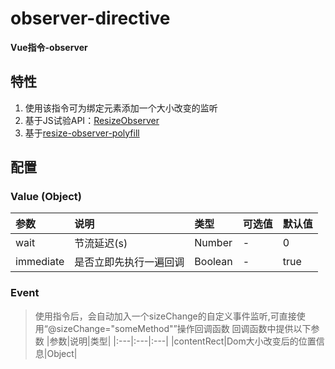 # observer-directive

**Vue指令-observer**

## 特性
1. 使用该指令可为绑定元素添加一个大小改变的监听
2. 基于JS试验API：[ResizeObserver](https://developer.mozilla.org/en-US/docs/Web/API/Resize_Observer_API)
3. 基于[resize-observer-polyfill](https://github.com/que-etc/resize-observer-polyfill)

## 配置

### Value (Object)
|参数|说明|类型|可选值|默认值|
|:---|:---|:---|:---|:---|
|wait|节流延迟(s)|Number|-|0|
|immediate|是否立即先执行一遍回调|Boolean|-|true|

### Event
> 使用指令后，会自动加入一个sizeChange的自定义事件监听,可直接使用“@sizeChange="someMethod"”操作回调函数
回调函数中提供以下参数
|参数|说明|类型|
|:---|:---|:---|
|contentRect|Dom大小改变后的位置信息|Object|